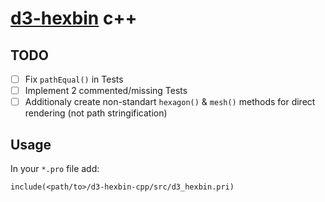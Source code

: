 # [d3-hexbin](https://github.com/d3/d3-hexbin) c++ 

## TODO

- [ ] Fix `pathEqual()` in Tests
- [ ] Implement 2 commented/missing Tests
- [ ] Additionaly create non-standart `hexagon()` & `mesh()` methods for direct rendering (not path stringification)

## Usage

In your `*.pro` file add:
```qmake
include(<path/to>/d3-hexbin-cpp/src/d3_hexbin.pri)
````
